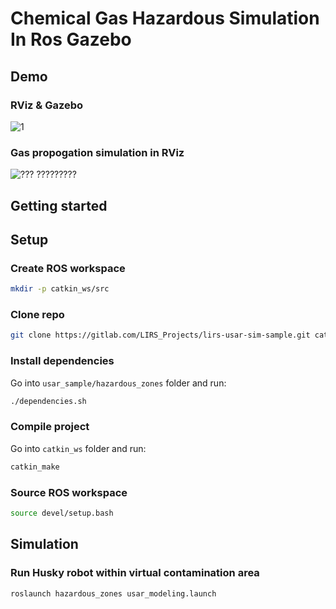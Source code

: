 # Chemical Gas Hazardous Simulation In Ros Gazebo
## Demo
### RViz & Gazebo
![1](https://github.com/MukievMukhammad/hazardousGazebo/assets/42972450/23f268b9-6675-4303-82d3-7b2a17ada191)
### Gas propogation simulation in RViz
![??? ?????????](https://github.com/MukievMukhammad/hazardousGazebo/assets/42972450/6867794d-462b-4eff-9ecf-ce2e538ed16b)


## Getting started

## Setup
### Create ROS workspace
```sh
mkdir -p catkin_ws/src
```
### Clone repo
```sh
git clone https://gitlab.com/LIRS_Projects/lirs-usar-sim-sample.git catkin_ws/src/usar_sample -b melodic-devel
```
### Install dependencies
Go into ```usar_sample/hazardous_zones``` folder and run:
```sh
./dependencies.sh
```
### Compile project
Go into ```catkin_ws``` folder and run:
```sh
catkin_make
```
### Source ROS workspace
```sh
source devel/setup.bash
```

## Simulation
### Run Husky robot within virtual contamination area
```sh
roslaunch hazardous_zones usar_modeling.launch
```
